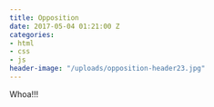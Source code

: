 ```yaml
---
title: Opposition
date: 2017-05-04 01:21:00 Z
categories:
- html
- css
- js
header-image: "/uploads/opposition-header23.jpg"
---
```


Whoa!!!